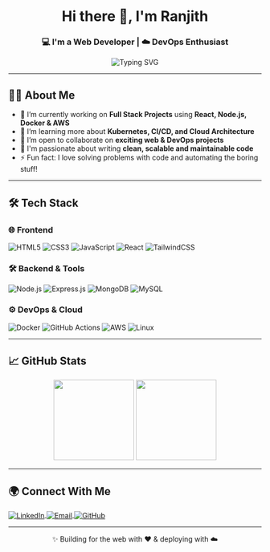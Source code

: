 <h1 align="center">Hi there 👋, I'm Ranjith</h1>
<h3 align="center">💻 I'm a Web Developer | ☁️ DevOps Enthusiast</h3>

<p align="center">
  <img src="https://readme-typing-svg.demolab.com?font=Fira+Code&weight=500&size=25&pause=1000&center=true&width=435&lines=I'm+a+Web+Developer...;I'm+a+DevOps+Engineer...;I+build+cool+things+on+the+internet!" alt="Typing SVG" />
</p>

---

## 🙋‍♂️ About Me

- 🔭 I’m currently working on **Full Stack Projects** using **React, Node.js, Docker & AWS**
- 🌱 I’m learning more about **Kubernetes, CI/CD, and Cloud Architecture**
- 👯 I’m open to collaborate on **exciting web & DevOps projects**
- 🧠 I'm passionate about writing **clean, scalable and maintainable code**
- ⚡ Fun fact: I love solving problems with code and automating the boring stuff!

---

## 🛠️ Tech Stack

### 🌐 Frontend
![HTML5](https://img.shields.io/badge/-HTML5-E34F26?style=flat&logo=html5&logoColor=white)
![CSS3](https://img.shields.io/badge/-CSS3-1572B6?style=flat&logo=css3)
![JavaScript](https://img.shields.io/badge/-JavaScript-F7DF1E?style=flat&logo=javascript&logoColor=000)
![React](https://img.shields.io/badge/-React-61DAFB?style=flat&logo=react&logoColor=000)
![TailwindCSS](https://img.shields.io/badge/-TailwindCSS-06B6D4?style=flat&logo=tailwind-css)

### 🛠️ Backend & Tools
![Node.js](https://img.shields.io/badge/-Node.js-339933?style=flat&logo=nodedotjs&logoColor=white)
![Express.js](https://img.shields.io/badge/-Express.js-000000?style=flat&logo=express&logoColor=white)
![MongoDB](https://img.shields.io/badge/-MongoDB-47A248?style=flat&logo=mongodb&logoColor=white)
![MySQL](https://img.shields.io/badge/-MySQL-4479A1?style=flat&logo=mysql&logoColor=white)

### ⚙️ DevOps & Cloud
![Docker](https://img.shields.io/badge/-Docker-2496ED?style=flat&logo=docker&logoColor=white)
![GitHub Actions](https://img.shields.io/badge/-GitHub%20Actions-2088FF?style=flat&logo=github-actions&logoColor=white)
![AWS](https://img.shields.io/badge/-AWS-232F3E?style=flat&logo=amazon-aws)
![Linux](https://img.shields.io/badge/-Linux-FCC624?style=flat&logo=linux&logoColor=black)

---

## 📈 GitHub Stats

<p align="center">
  <img src="https://github-readme-stats.vercel.app/api?username=ranjith&show_icons=true&theme=radical" height="160"/>
  <img src="https://github-readme-streak-stats.herokuapp.com/?user=ranjith&theme=radical" height="160"/>
</p>

---

## 🌍 Connect With Me

<p align="left">
  <a href="https://www.linkedin.com/in/ranjith/" target="_blank">
    <img align="center" src="https://img.shields.io/badge/-LinkedIn-blue?style=flat&logo=linkedin&logoColor=white" alt="LinkedIn" />
  </a>
  <a href="mailto:ranjith@example.com">
    <img align="center" src="https://img.shields.io/badge/-Email-D14836?style=flat&logo=gmail&logoColor=white" alt="Email" />
  </a>
  <a href="https://github.com/ranjith">
    <img align="center" src="https://img.shields.io/badge/-GitHub-181717?style=flat&logo=github&logoColor=white" alt="GitHub" />
  </a>
</p>

---

<p align="center">✨ Building for the web with ❤️ & deploying with ☁️</p>
